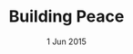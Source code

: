 ---
layout: project
title: Building Peace
caption: Salafi Networks in Muslim Southeast Asia, Research Assistant, the Center for the Study of Religion and Conflict, Arizona State University.
description: >
  The purpose of the overall project is to examine in the history of Salafi religious movements in Indonesia, Malaysia, and Singapore between 1880 and the present. My work includes textual analysis and conducting 15 interviews on contemporary aspects of Salafi movements in Indonesia. I selected interviewees from diverse religious organizations, geographic locations, gender, economic class and level of educations. I translated the interviews transcripts from Bahasa Indonesia to English and wrote a short report on profiling the interviewees.
date: 1 Jun 2015
image: 
  path: /assets/img/projects/parade-tauhid.jpg
  srcset: 
    1920w: /assets/img/projects/parade-tauhid.jpg
    960w:  /assets/img/projects/parade-tauhid@0,5x.jpg
    480w:  /assets/img/projects/parade-tauhid@0,25x.jpg
links:
  - title: Link
    url: https://qwtel.com/
accent_color: '#4fb1ba'
accent_image:
  background: '#193747'
theme_color: '#193747'
sitemap: false
---